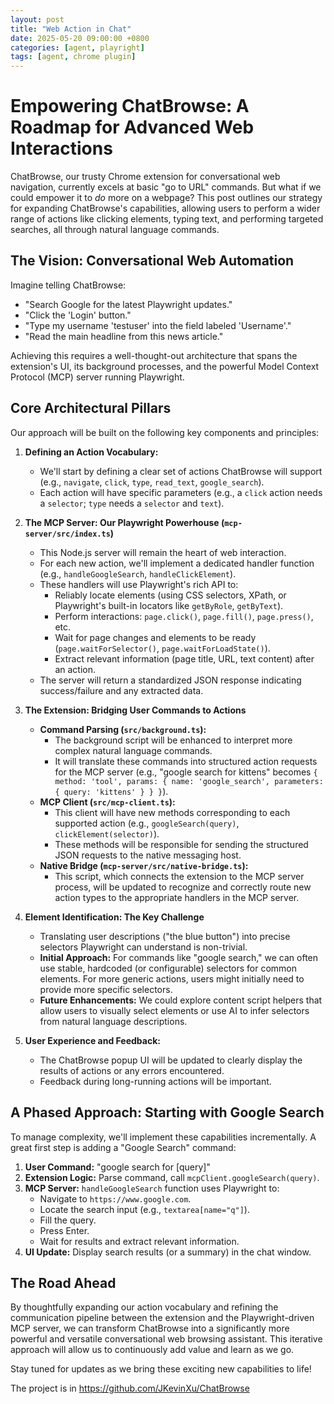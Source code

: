 ```yaml
---
layout: post
title: "Web Action in Chat"
date: 2025-05-20 09:00:00 +0800
categories: [agent, playright]
tags: [agent, chrome plugin]
---
```


# Empowering ChatBrowse: A Roadmap for Advanced Web Interactions

ChatBrowse, our trusty Chrome extension for conversational web navigation, currently excels at basic "go to URL" commands. But what if we could empower it to *do* more on a webpage? This post outlines our strategy for expanding ChatBrowse's capabilities, allowing users to perform a wider range of actions like clicking elements, typing text, and performing targeted searches, all through natural language commands.

## The Vision: Conversational Web Automation

Imagine telling ChatBrowse:
*   "Search Google for the latest Playwright updates."
*   "Click the 'Login' button."
*   "Type my username 'testuser' into the field labeled 'Username'."
*   "Read the main headline from this news article."

Achieving this requires a well-thought-out architecture that spans the extension's UI, its background processes, and the powerful Model Context Protocol (MCP) server running Playwright.

## Core Architectural Pillars

Our approach will be built on the following key components and principles:

1.  **Defining an Action Vocabulary:**
    *   We'll start by defining a clear set of actions ChatBrowse will support (e.g., `navigate`, `click`, `type`, `read_text`, `google_search`).
    *   Each action will have specific parameters (e.g., a `click` action needs a `selector`; `type` needs a `selector` and `text`).

2.  **The MCP Server: Our Playwright Powerhouse (`mcp-server/src/index.ts`)**
    *   This Node.js server will remain the heart of web interaction.
    *   For each new action, we'll implement a dedicated handler function (e.g., `handleGoogleSearch`, `handleClickElement`).
    *   These handlers will use Playwright's rich API to:
        *   Reliably locate elements (using CSS selectors, XPath, or Playwright's built-in locators like `getByRole`, `getByText`).
        *   Perform interactions: `page.click()`, `page.fill()`, `page.press()`, etc.
        *   Wait for page changes and elements to be ready (`page.waitForSelector()`, `page.waitForLoadState()`).
        *   Extract relevant information (page title, URL, text content) after an action.
    *   The server will return a standardized JSON response indicating success/failure and any extracted data.

3.  **The Extension: Bridging User Commands to Actions**
    *   **Command Parsing (`src/background.ts`):**
        *   The background script will be enhanced to interpret more complex natural language commands.
        *   It will translate these commands into structured action requests for the MCP server (e.g., "google search for kittens" becomes `{ method: 'tool', params: { name: 'google_search', parameters: { query: 'kittens' } } }`).
    *   **MCP Client (`src/mcp-client.ts`):**
        *   This client will have new methods corresponding to each supported action (e.g., `googleSearch(query)`, `clickElement(selector)`).
        *   These methods will be responsible for sending the structured JSON requests to the native messaging host.
    *   **Native Bridge (`mcp-server/src/native-bridge.ts`):**
        *   This script, which connects the extension to the MCP server process, will be updated to recognize and correctly route new action types to the appropriate handlers in the MCP server.

4.  **Element Identification: The Key Challenge**
    *   Translating user descriptions ("the blue button") into precise selectors Playwright can understand is non-trivial.
    *   **Initial Approach:** For commands like "google search," we can often use stable, hardcoded (or configurable) selectors for common elements. For more generic actions, users might initially need to provide more specific selectors.
    *   **Future Enhancements:** We could explore content script helpers that allow users to visually select elements or use AI to infer selectors from natural language descriptions.

5.  **User Experience and Feedback:**
    *   The ChatBrowse popup UI will be updated to clearly display the results of actions or any errors encountered.
    *   Feedback during long-running actions will be important.

## A Phased Approach: Starting with Google Search

To manage complexity, we'll implement these capabilities incrementally. A great first step is adding a "Google Search" command:

1.  **User Command:** "google search for [query]"
2.  **Extension Logic:** Parse command, call `mcpClient.googleSearch(query)`.
3.  **MCP Server:** `handleGoogleSearch` function uses Playwright to:
    *   Navigate to `https://www.google.com`.
    *   Locate the search input (e.g., `textarea[name="q"]`).
    *   Fill the query.
    *   Press Enter.
    *   Wait for results and extract relevant information.
4.  **UI Update:** Display search results (or a summary) in the chat window.

## The Road Ahead

By thoughtfully expanding our action vocabulary and refining the communication pipeline between the extension and the Playwright-driven MCP server, we can transform ChatBrowse into a significantly more powerful and versatile conversational web browsing assistant. This iterative approach will allow us to continuously add value and learn as we go.

Stay tuned for updates as we bring these exciting new capabilities to life! 

The project is in https://github.com/JKevinXu/ChatBrowse